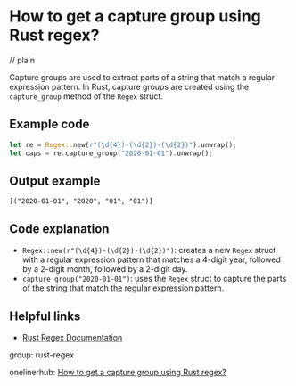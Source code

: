 # How to get a capture group using Rust regex?
// plain

Capture groups are used to extract parts of a string that match a regular expression pattern. In Rust, capture groups are created using the `capture_group` method of the `Regex` struct.

## Example code

```rust
let re = Regex::new(r"(\d{4})-(\d{2})-(\d{2})").unwrap();
let caps = re.capture_group("2020-01-01").unwrap();
```

## Output example

```
[("2020-01-01", "2020", "01", "01")]
```

## Code explanation

- `Regex::new(r"(\d{4})-(\d{2})-(\d{2})")`: creates a new `Regex` struct with a regular expression pattern that matches a 4-digit year, followed by a 2-digit month, followed by a 2-digit day.
- `capture_group("2020-01-01")`: uses the `Regex` struct to capture the parts of the string that match the regular expression pattern.

## Helpful links
- [Rust Regex Documentation](https://doc.rust-lang.org/regex/regex/index.html)

group: rust-regex

onelinerhub: [How to get a capture group using Rust regex?](https://onelinerhub.com/rust/how-to-get-a-capture-group-using-rust-regex)